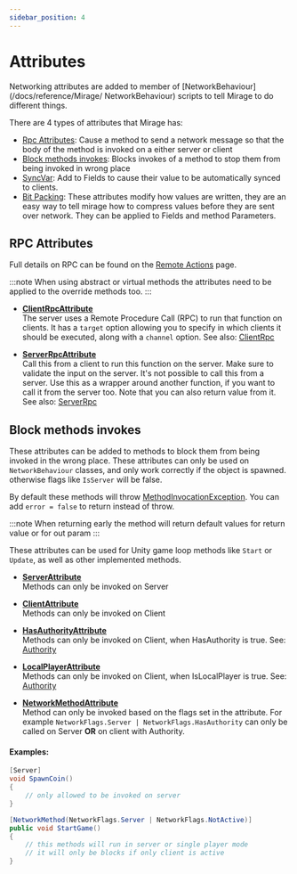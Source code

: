 ```yaml
---
sidebar_position: 4
---
```

# Attributes

Networking attributes are added to member of [NetworkBehaviour](/docs/reference/Mirage/
NetworkBehaviour) scripts to tell Mirage to do different things.

There are 4 types of attributes that Mirage has:
- [Rpc Attributes](#rpc-attributes): Cause a method to send a network message so that the body of the method is invoked on a either server or client
- [Block methods invokes](#block-methods-invokes): Blocks invokes of a method to stop them from being invoked in wrong place
- [SyncVar](/docs/guides/sync/sync-var): Add to Fields to cause their value to be automatically synced to clients.
- [Bit Packing](/docs/guides/bit-packing): These attributes modify how values are written, they are an easy way to tell mirage how to compress values before they are sent over network. They can be applied to Fields and method Parameters.

## RPC Attributes 

Full details on RPC can be found on the [Remote Actions](/docs/guides/remote-actions) page.

:::note
When using abstract or virtual methods the attributes need to be applied to the override methods too.
:::

-   **[ClientRpcAttribute](/docs/reference/Mirage/ClientAttribute)**  
    The server uses a Remote Procedure Call (RPC) to run that function on clients. It has a `target` option allowing 
    you to specify in which clients it should be executed, along with a `channel` option. 
    See also: [ClientRpc](/docs/guides/remote-actions/client-rpc)

-   **[ServerRpcAttribute](/docs/reference/Mirage/ServerRpcAttribute)**  
    Call this from a client to run this function on the server. Make sure to validate the input on the server. 
    It's not possible to call this from a server. Use this as a wrapper around another function, if you want to call it 
    from the server too. Note that you can also return value from it. See also: [ServerRpc](/docs/guides/remote-actions/server-rpc)


## Block methods invokes

These attributes can be added to methods to block them from being invoked in the wrong place. These attributes can only be used on `NetworkBehaviour` classes, and only work correctly if the object is spawned. otherwise flags like `IsServer` will be false.

By default these methods will throw [MethodInvocationException](/docs/reference/Mirage/MethodInvocationException). You can add `error = false` to return instead of throw. 

:::note
When returning early the method will return default values for return value or for out param
:::

These attributes can be used for Unity game loop methods like `Start` or `Update`, as well as other implemented methods.


-   **[ServerAttribute](/docs/reference/Mirage/ServerAttribute)**  
    Methods can only be invoked on Server

-   **[ClientAttribute](/docs/reference/Mirage/ClientAttribute)**  
    Methods can only be invoked on Client

-   **[HasAuthorityAttribute](/docs/reference/Mirage/HasAuthorityAttribute)**  
    Methods can only be invoked on Client, when HasAuthority is true. See: [Authority](/docs/guides/authority)

-   **[LocalPlayerAttribute](/docs/reference/Mirage/LocalPlayerAttribute)**  
    Methods can only be invoked on Client, when IsLocalPlayer is true. See: [Authority](/docs/guides/game-objects/spawn-player)

-   **[NetworkMethodAttribute](/docs/reference/Mirage/NetworkMethodAttribute)**  
    Method can only be invoked based on the flags set in the attribute. For example `NetworkFlags.Server | NetworkFlags.HasAuthority` can only be called on Server **OR** on client with Authority.

#### Examples:

```cs
[Server]
void SpawnCoin() 
{
    // only allowed to be invoked on server
}
```

```cs
[NetworkMethod(NetworkFlags.Server | NetworkFlags.NotActive)]
public void StartGame()
{
    // this methods will run in server or single player mode
    // it will only be blocks if only client is active
}
```
